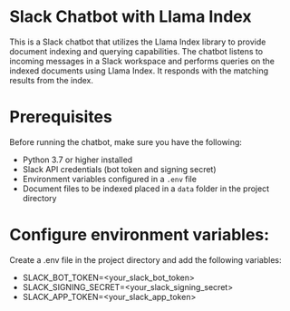 # Slack Chatbot with Llama Index

This is a Slack chatbot that utilizes the Llama Index library to provide document indexing and querying capabilities. The chatbot listens to incoming messages in a Slack workspace and performs queries on the indexed documents using Llama Index. It responds with the matching results from the index.

# Prerequisites

Before running the chatbot, make sure you have the following:

- Python 3.7 or higher installed
- Slack API credentials (bot token and signing secret)
- Environment variables configured in a `.env` file
- Document files to be indexed placed in a `data` folder in the project directory

# Configure environment variables:

Create a .env file in the project directory and add the following variables:
- SLACK_BOT_TOKEN=<your_slack_bot_token>
- SLACK_SIGNING_SECRET=<your_slack_signing_secret>
- SLACK_APP_TOKEN=<your_slack_app_token>
